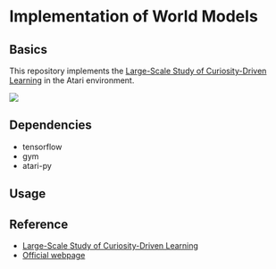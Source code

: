 # Implementation of World Models
## Basics
This repository implements the [Large-Scale Study of Curiosity-Driven Learning](https://pathak22.github.io/large-scale-curiosity/resources/largeScaleCuriosity2018.pdf) in the Atari environment.


<p float="center">
  <img src="/paper%20reproduction/Large-Scale%20Study%20of%20Curiosity-Driven%20Learning/Figures/gameplay.gif" />
</p>

## Dependencies
- tensorflow
- gym
- atari-py

## Usage


## Reference
- [Large-Scale Study of Curiosity-Driven Learning](https://pathak22.github.io/large-scale-curiosity/resources/largeScaleCuriosity2018.pdf)
- [Official webpage](https://pathak22.github.io/large-scale-curiosity/)
